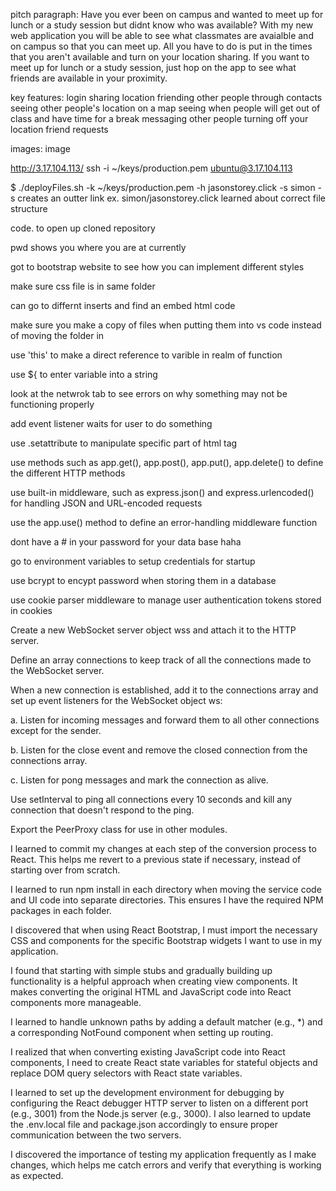 pitch paragraph: Have you ever been on campus and wanted to meet up for lunch or a study session but didnt know who was available? With my new web application you will be able to see what classmates are avaialble and on campus so that you can meet up. All you have to do is put in the times that you aren't available and turn on your location sharing. If you want to meet up for lunch or a study session, just hop on the app to see what friends are available in your proximity.

key features: login sharing location friending other people through contacts seeing other people's location on a map seeing when people will get out of class and have time for a break messaging other people turning off your location friend requests

images: image

http://3.17.104.113/ ssh -i ~/keys/production.pem ubuntu@3.17.104.113

$ ./deployFiles.sh -k ~/keys/production.pem -h jasonstorey.click -s simon -s creates an outter link ex. simon/jasonstorey.click learned about correct file structure

code. to open up cloned repository

pwd shows you where you are at currently

got to bootstrap website to see how you can implement different styles

make sure css file is in same folder

can go to differnt inserts and find an embed html code

make sure you make a copy of files when putting them into vs code instead of moving the folder in

use 'this' to make a direct reference to varible in realm of function

use ${ to enter variable into a string

look at the netwrok tab to see errors on why something may not be functioning properly

add event listener waits for user to do something

use .setattribute to manipulate specific part of html tag

use methods such as app.get(), app.post(), app.put(), app.delete() to define the different HTTP methods

use built-in middleware, such as express.json() and express.urlencoded() for handling JSON and URL-encoded requests

use the app.use() method to define an error-handling middleware function

dont have a # in your password for your data base haha

go to environment variables to setup credentials for startup

use bcrypt to encypt password when storing them in a database

use cookie parser middleware to manage user authentication tokens stored in cookies

Create a new WebSocket server object wss and attach it to the HTTP server.

Define an array connections to keep track of all the connections made to the WebSocket server.

When a new connection is established, add it to the connections array and set up event listeners for the WebSocket object ws:

a. Listen for incoming messages and forward them to all other connections except for the sender.

b. Listen for the close event and remove the closed connection from the connections array.

c. Listen for pong messages and mark the connection as alive.

Use setInterval to ping all connections every 10 seconds and kill any connection that doesn't respond to the ping.

Export the PeerProxy class for use in other modules.

I learned to commit my changes at each step of the conversion process to React. This helps me revert to a previous state if necessary, instead of starting over from scratch.

I learned to run npm install in each directory when moving the service code and UI code into separate directories. This ensures I have the required NPM packages in each folder.

I discovered that when using React Bootstrap, I must import the necessary CSS and components for the specific Bootstrap widgets I want to use in my application.

I found that starting with simple stubs and gradually building up functionality is a helpful approach when creating view components. It makes converting the original HTML and JavaScript code into React components more manageable.

I learned to handle unknown paths by adding a default matcher (e.g., *) and a corresponding NotFound component when setting up routing.

I realized that when converting existing JavaScript code into React components, I need to create React state variables for stateful objects and replace DOM query selectors with React state variables.

I learned to set up the development environment for debugging by configuring the React debugger HTTP server to listen on a different port (e.g., 3001) from the Node.js server (e.g., 3000). I also learned to update the .env.local file and package.json accordingly to ensure proper communication between the two servers.

I discovered the importance of testing my application frequently as I make changes, which helps me catch errors and verify that everything is working as expected.
